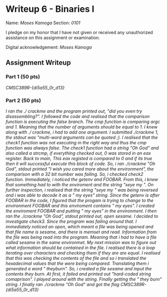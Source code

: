 # Writeup 6 - Binaries I

Name: *Moses Kamoga*
Section: *0101*

I pledge on my honor that I have not given or received any unauthorized assistance on this assignment or examination.

Digital acknowledgement: *Moses Kamoga*

## Assignment Writeup

### Part 1 (50 pts)

*CMSC389R-{di5a55_0r_d13}*

### Part 2 (50 pts)

*I ran the ./ crackme and the program printed out, "did you even try disassembling?". I followed the code and realised that the comparison function is executing the false branch.
The cmp function is comparing argc and 1. Meaning that the number of arguments should be equal to 1. I knew along with ./ crackme, i had to add one argument. I submitted ./crackme 1, the stdout was "multi-word arguments can be quoted ;). I realised that the check1 function was not executing in the right way and thus the cmp function was always false. The check1 function had a string "Oh God" and also called a strcmp, if everything checked out, 0 was stored in an eax register. Back to main, This eax registed is compared to 0 and if its true then it will successful execute this block of code. So, i ran ./crackme "Oh God", stdout printed "I wish you cared more about the environment", the comparison with a 32 bit number was failing. So, i checked check2 function. Immediately, i noticed the getenv and FOOBAR. 
From this, i knew that something had to with the enviroment and the string "seye my ". On further inspection, i realised that the string "seye my " was being reversed and i was able to decode it as a " my eyes" string. Since the getenv is after FOOBAR in the code, I figured that the progam is trying to change to the environment FOOBAR and this enviroment contains " my eyes".
I created the enviroment FOOBAR and putting " my eyes" in the environment. I then ran the ./crackme "Oh God", stdout printed out, open sesame. I decided to investigate check3. Since the program was failing around that. I immediately noticed an open, which meant a file was being opened and that file name is sesame, and there is memset and read. Information from the file was being read into the program. Meaning that i had to have a file called sesame in the same environmet. My next mission was to figure out what information should be contained in the file. I realised there is a loop iterating over characters and checking them if they are are equal. I realised that this was checking the contents of the file and so i translated the hexadecimal values that the were being compared. Translating them i generated a word " theyburn". So, i created a file sesame and input the contents they burn. At first, it failed and printed out "hard-coded string comaprison". I played around with the string. Finally getting the " they burn" string.  I finally ran ./crackme "Oh God" and got the flag  CMSC389R-{di5a55_0r_d13}*